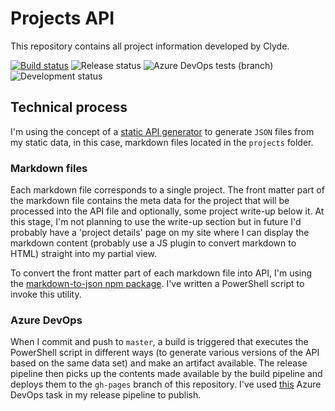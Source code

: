 # Projects API
This repository contains all project information developed by Clyde.

[![Build status](https://clydedsouza.visualstudio.com/Personal%20website/_apis/build/status/Projects%20Master)](https://clydedsouza.visualstudio.com/Personal%20website/_build/latest?definitionId=28) 
![Release status](https://clydedsouza.vsrm.visualstudio.com/_apis/public/Release/badge/803b6533-06e1-4f49-9519-39eca0216124/1/1) 
![Azure DevOps tests (branch)](https://img.shields.io/azure-devops/tests/clydedsouza/Personal%20website/28/master.svg?logo=Powershell&logoColor=white) 
![Development status](https://img.shields.io/static/v1.svg?label=status&message=under%20development&color=informational)

## Technical process
I'm using the concept of a [static API generator](https://css-tricks.com/creating-static-api-repository/) to generate `JSON` files from my static data, in this case, markdown files located in the `projects` folder.

### Markdown files
Each markdown file corresponds to a single project. The front matter part of the markdown file contains the meta data for the project that will be processed into the API file and optionally, some project write-up below it. At this stage, I'm not planning to use the write-up section but in future I'd probably have a 'project details' page on my site where I can display the markdown content (probably use a JS plugin to convert markdown to HTML) straight into my partial view.

To convert the front matter part of each markdown file into API, I'm using the [markdown-to-json npm package](https://www.npmjs.com/package/markdown-to-json). I've written a PowerShell script to invoke this utility.

### Azure DevOps
When I commit and push to `master`, a build is triggered that executes the PowerShell script in different ways (to generate various versions of the API based on the same data set) and make an artifact available. The release pipeline then picks up the contents made available by the build pipeline and deploys them to the `gh-pages` branch of this repository. I've used [this](https://marketplace.visualstudio.com/items?itemName=AccidentalFish.githubpages-publish) Azure DevOps task in my release pipeline to publish. 




